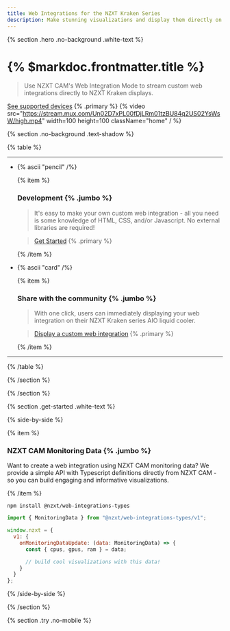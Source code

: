 ```yaml
---
title: Web Integrations for the NZXT Kraken Series
description: Make stunning visualizations and display them directly on your NZXT Kraken
---
```


{% section .hero .no-background .white-text %}

# {% $markdoc.frontmatter.title %}

> Use NZXT CAM's Web Integration Mode to stream custom web integrations directly to NZXT Kraken displays.

[See supported devices](/docs/faq#supported-devices) {% .primary %}
{% video src="https://stream.mux.com/Un02D7xPL00fDjLRm01tzBU84q2US02YsWsW/high.mp4" width=100 height=100 className="home" / %}

{% section .no-background .text-shadow %}

{% table %}

---

- {% ascii "pencil" /%}

  {% item %}

  ### Development {% .jumbo %}

  > It's easy to make your own custom web integration - all you need is some knowledge of HTML, CSS, and/or Javascript. No external libraries are required!

  > [Get Started](/docs/browsers) {% .primary %}

  {% /item %}

- {% ascii "card" /%}

  {% item %}

  ### Share with the community {% .jumbo %}

  > With one click, users can immediately displaying your web integration on their NZXT Kraken series AIO liquid cooler.

  > [Display a custom web integration](/docs/installation) {% .primary %}

  {% /item %}

---

{% /table %}

{% /section %}

{% /section %}

{% section .get-started .white-text %}

{% side-by-side %}

{% item %}

### NZXT CAM Monitoring Data {% .jumbo %}

Want to create a web integration using NZXT CAM monitoring data? We provide a simple API with Typescript definitions directly from NZXT CAM - so you can build engaging and informative visualizations.

{% /item %}

```shell
npm install @nzxt/web-integrations-types
```

```js
import { MonitoringData } from "@nzxt/web-integrations-types/v1";

window.nzxt = {
  v1: {
    onMonitoringDataUpdate: (data: MonitoringData) => {
      const { cpus, gpus, ram } = data;

      // build cool visualizations with this data!
    }
  }
};
```

{% /side-by-side %}

{% /section %}

{% section .try .no-mobile %}
